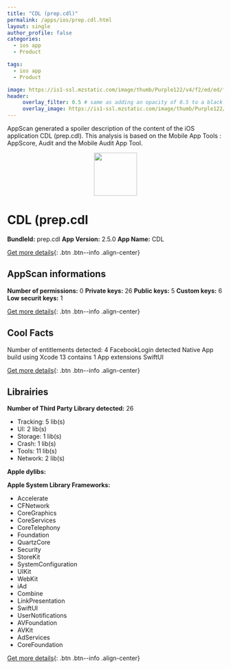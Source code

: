 ```yaml
---
title: "CDL (prep.cdl)"
permalink: /apps/ios/prep.cdl.html
layout: single
author_profile: false
categories: 
  - ios app 
  - Product 

tags: 
  - ios app 
  - Product 

image: https://is1-ssl.mzstatic.com/image/thumb/Purple122/v4/f2/ed/ed/f2ededa5-a44f-9ebf-e85a-581a36a10b71/AppIcon-1x_U007emarketing-0-7-0-85-220.png/512x512bb.jpg
header: 
     overlay_filter: 0.5 # same as adding an opacity of 0.5 to a black background
     overlay_image: https://is1-ssl.mzstatic.com/image/thumb/Purple122/v4/f2/ed/ed/f2ededa5-a44f-9ebf-e85a-581a36a10b71/AppIcon-1x_U007emarketing-0-7-0-85-220.png/512x512bb.jpg
---
```

AppScan generated a spoiler description of the content of the iOS application CDL (prep.cdl). This analysis is based on the Mobile App Tools : AppScore, Audit and the Mobile Audit App Tool.

  
  
<div style="text-align: center;"><img src="https://is1-ssl.mzstatic.com/image/thumb/Purple122/v4/f2/ed/ed/f2ededa5-a44f-9ebf-e85a-581a36a10b71/AppIcon-1x_U007emarketing-0-7-0-85-220.png/512x512bb.jpg" width="100" height="100"></div>  
  
# CDL (prep.cdl

**BundleId:** prep.cdl
**App Version:** 2.5.0
**App Name:** CDL


[Get more details](/pricing.html){: .btn .btn--info .align-center}  
  
## AppScan informations 

**Number of permissions:** 0
**Private keys:** 26
**Public keys:** 5
**Custom keys:** 6
**Low securit keys:** 1
  
[Get more details](/pricing.html){: .btn .btn--info .align-center}

## Cool Facts

Number of entitlements detected: 4
FacebookLogin detected
Native App
build using Xcode 13
contains 1 App extensions
SwiftUI
  
[Get more details](/pricing.html){: .btn .btn--info .align-center}

## Librairies 
**Number of Third Party Library detected:** 26
- Tracking: 5 lib(s)
- UI: 2 lib(s)
- Storage: 1 lib(s)
- Crash: 1 lib(s)
- Tools: 11 lib(s)
- Network: 2 lib(s)

**Apple dylibs:**


**Apple System Library Frameworks:**
- Accelerate
- CFNetwork
- CoreGraphics
- CoreServices
- CoreTelephony
- Foundation
- QuartzCore
- Security
- StoreKit
- SystemConfiguration
- UIKit
- WebKit
- iAd
- Combine
- LinkPresentation
- SwiftUI
- UserNotifications
- AVFoundation
- AVKit
- AdServices
- CoreFoundation


  
[Get more details](/pricing.html){: .btn .btn--info .align-center}

